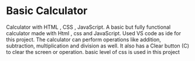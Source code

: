 # Basic Calculator
Calculator with HTML , CSS , JavaScript.
A basic but fully functional calculator made with Html , css and JavaScript. 
Used VS code as ide for this project.
The calculator can perform operations like addition, subtraction, multiplication and division as well.
It also has a Clear button (C) to clear the screen or operation.
basic level of css is used in this project 
